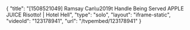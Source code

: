 {
    "title": "[1508521049] Ramsay Can\u2019t Handle Being Served APPLE JUICE Risotto! | Hotel Hell",
    "type": "solo",
    "layout": "iframe-static",
    "videoId": "123178941",
    "url": "\/tvpembed\/123178941"
}